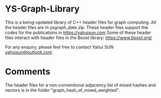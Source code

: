 # YS-Graph-Library

This is a being-updated library of C++ header files for graph computing. All the header files are in ysgraph_date.zip. These header files support the codes for the publications in https://yahuisun.com Some of these header files interact with header files in the Boost library: https://www.boost.org/

For any enquiry, please feel free to contact Yahui SUN yahuisun@outlook.com

# Comments

The header files for a non-conventional adjacency list of mixed hashes and vectors is in the folder "graph_hash_of_mixed_weighted".





